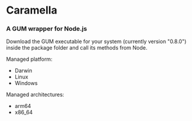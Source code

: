 # Caramella
### A GUM wrapper for Node.js

Download the GUM executable for your system (currently version "0.8.0") inside the package folder and call its methods from Node.

Managed platform: 
* Darwin
* Linux
* Windows

Managed architectures:
* arm64
* x86_64